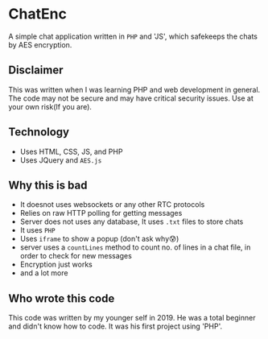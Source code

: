 # ChatEnc
A simple chat application written in `PHP` and 'JS', which safekeeps the chats by AES encryption.

## Disclaimer
This was written when I was learning PHP and web development in general. The code may not be secure and may have critical security issues. Use at your own risk(If you are).

## Technology
- Uses HTML, CSS, JS, and PHP
- Uses JQuery and `AES.js`

## Why this is bad
- It doesnot uses websockets or any other RTC protocols
- Relies on raw HTTP polling for getting messages
- Server does not uses any database, It uses `.txt` files to store chats
- It uses `PHP`
- Uses `iframe` to show a popup (don't ask why😰)
- server uses a `countLines` method to count no. of lines in a chat file, in order to check for new messages
- Encryption just works
- and a lot more

## Who wrote this code
This code was written by my younger self in 2019. He was a total beginner and didn't know how to code. It was his first project using 'PHP'.

